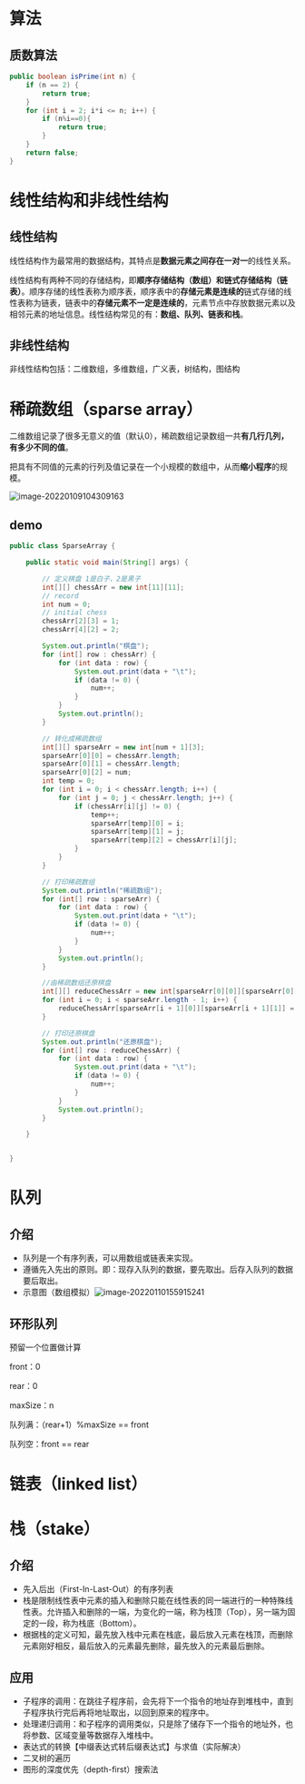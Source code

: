 # 算法

## 质数算法

```java
public boolean isPrime(int n) {
    if (n == 2) {
        return true;
    }
    for (int i = 2; i*i <= n; i++) {
        if (n%i==0){
            return true;
        }
    }
    return false;
}
```





# 线性结构和非线性结构

## 线性结构

线性结构作为最常用的数据结构，其特点是**数据元素之间存在一对一**的线性关系。

线性结构有两种不同的存储结构，即**顺序存储结构（数组）**和**链式存储结构（链表）**。顺序存储的线性表称为顺序表，顺序表中的**存储元素是连续的**链式存储的线性表称为链表，链表中的**存储元素不一定是连续的**，元素节点中存放数据元素以及相邻元素的地址信息。线性结构常见的有：**数组、队列、链表和栈**。



## 非线性结构

非线性结构包括：二维数组，多维数组，广义表，树结构，图结构

# 稀疏数组（sparse array）

二维数组记录了很多无意义的值（默认0），稀疏数组记录数组一共**有几行几列，有多少不同的值**。

把具有不同值的元素的行列及值记录在一个小规模的数组中，从而**缩小程序**的规模。

![image-20220109104309163](https://note-1010.oss-cn-beijing.aliyuncs.com/img/image-20220109104309163.png)

## demo

```java
public class SparseArray {

    public static void main(String[] args) {

        // 定义棋盘 1是白子，2是黑子
        int[][] chessArr = new int[11][11];
        // record
        int num = 0;
        // initial chess
        chessArr[2][3] = 1;
        chessArr[4][2] = 2;

        System.out.println("棋盘");
        for (int[] row : chessArr) {
            for (int data : row) {
                System.out.print(data + "\t");
                if (data != 0) {
                    num++;
                }
            }
            System.out.println();
        }

        // 转化成稀疏数组
        int[][] sparseArr = new int[num + 1][3];
        sparseArr[0][0] = chessArr.length;
        sparseArr[0][1] = chessArr.length;
        sparseArr[0][2] = num;
        int temp = 0;
        for (int i = 0; i < chessArr.length; i++) {
            for (int j = 0; j < chessArr.length; j++) {
                if (chessArr[i][j] != 0) {
                    temp++;
                    sparseArr[temp][0] = i;
                    sparseArr[temp][1] = j;
                    sparseArr[temp][2] = chessArr[i][j];
                }
            }
        }

        // 打印稀疏数组
        System.out.println("稀疏数组");
        for (int[] row : sparseArr) {
            for (int data : row) {
                System.out.print(data + "\t");
                if (data != 0) {
                    num++;
                }
            }
            System.out.println();
        }

        //由稀疏数组还原棋盘
        int[][] reduceChessArr = new int[sparseArr[0][0]][sparseArr[0][1]];
        for (int i = 0; i < sparseArr.length - 1; i++) {
            reduceChessArr[sparseArr[i + 1][0]][sparseArr[i + 1][1]] = sparseArr[i + 1][2];
        }

        // 打印还原棋盘
        System.out.println("还原棋盘");
        for (int[] row : reduceChessArr) {
            for (int data : row) {
                System.out.print(data + "\t");
                if (data != 0) {
                    num++;
                }
            }
            System.out.println();
        }

    }


}
```

# 队列

## 介绍

- 队列是一个有序列表，可以用数组或链表来实现。
- 遵循先入先出的原则。即：现存入队列的数据，要先取出。后存入队列的数据要后取出。
- 示意图（数组模拟）![image-20220110155915241](F:/note/%E6%95%B0%E6%8D%AE%E7%BB%93%E6%9E%84%E4%B8%8E%E7%AE%97%E6%B3%95.assets/image-20220110155915241.png)

## 环形队列

预留一个位置做计算

front：0

rear：0

maxSize：n

队列满：（rear+1）%maxSize == front

队列空：front == rear



# 链表（linked list）



# 栈（stake）

## 介绍

- 先入后出（First-In-Last-Out）的有序列表
- 栈是限制线性表中元素的插入和删除只能在线性表的同一端进行的一种特殊线性表。允许插入和删除的一端，为变化的一端，称为栈顶（Top），另一端为固定的一段，称为栈底（Bottom）。
- 根据栈的定义可知，最先放入栈中元素在栈底，最后放入元素在栈顶，而删除元素刚好相反，最后放入的元素最先删除，最先放入的元素最后删除。

## 应用

- 子程序的调用：在跳往子程序前，会先将下一个指令的地址存到堆栈中，直到子程序执行完后再将地址取出，以回到原来的程序中。
- 处理递归调用：和子程序的调用类似，只是除了储存下一个指令的地址外，也将参数、区域变量等数据存入堆栈中。
- 表达式的转换【中缀表达式转后缀表达式】与求值（实际解决）
- 二叉树的遍历
- 图形的深度优先（depth-first）搜索法

